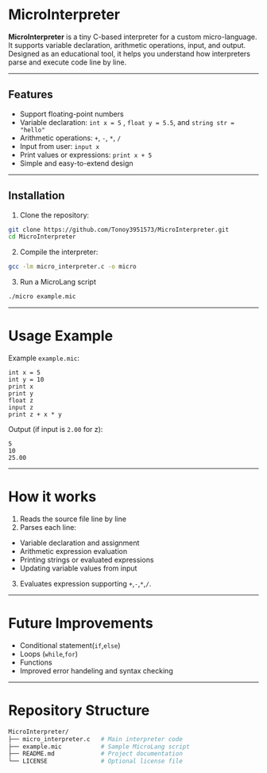 # MicroInterpreter

**MicroInterpreter** is a tiny C-based interpreter for a custom micro-language. It supports variable declaration, arithmetic operations, input, and output. Designed as an educational tool, it helps you understand how interpreters parse and execute code line by line.

---

## Features
- Support floating-point numbers
- Variable declaration: `int x = 5` , `float y = 5.5`, and `string str = "hello"`
- Arithmetic operations: `+`, `-`, `*`, `/`
- Input from user: `input x`
- Print values or expressions: `print x + 5`
- Simple and easy-to-extend design

---

## Installation
1. Clone the repository:
```bash
git clone https://github.com/Tonoy3951573/MicroInterpreter.git
cd MicroInterpreter
```
2. Compile the interpreter:
```bash
gcc -lm micro_interpreter.c -o micro
```
3. Run a MicroLang script
```bash
./micro example.mic
```
---
# Usage Example 
 Example `example.mic`:
 ```mic
int x = 5
int y = 10
print x
print y
float z
input z
print z + x * y
```
Output (if input is `2.00` for z):
```
5
10
25.00
```
---
# How it works
1. Reads the source file line by line
2. Parses each line:
  - Variable declaration and assignment
  - Arithmetic expression evaluation
  - Printing strings or evaluated expressions
  - Updating variable values from input
3. Evaluates expression supporting `+`,`-`,`*`,`/`.
---
# Future Improvements
  - Conditional statement(`if`,`else`)
  - Loops (`while`,`for`)
  - Functions
  - Improved error handeling and syntax checking
---
# Repository Structure
```bash
MicroInterpreter/
├── micro_interpreter.c   # Main interpreter code
├── example.mic           # Sample MicroLang script
├── README.md             # Project documentation
└── LICENSE               # Optional license file
```


